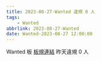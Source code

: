 ```yaml
---
title: 2023-08-27-Wanted 違規 0 人
tags:
    - Wanted
abbrlink: 2023-08-27-Wanted
date: Wanted-2023-08-27 12:00:00
---
```

Wanted 板 [板規連結](https://www.ptt.cc/bbs/Wanted/M.1608829773.A.D3B.html)
昨天違規 0 人

